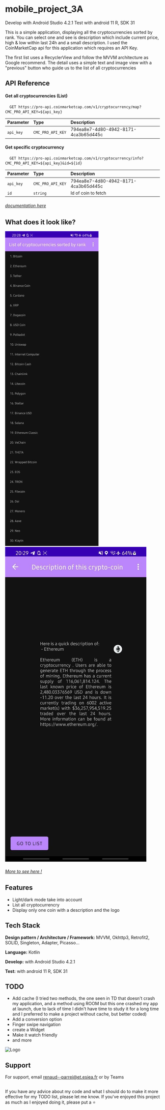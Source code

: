 # mobile_project_3A

Develop with Android Studio 4.2.1 Test with android 11 R, SDK 31

This is a simple application, displaying all the cryptocurrencies sorted by rank. You can select one and see is description which include current price, high & low within last 24h and a small description. I used the CoinMarketCap api for this application which requires an API Key.

The first list uses a RecyclerView and follow the MVVM architecture as Google recommend. The detail uses a simple text and image view with a "previous" button who guide us to the list of all cryptocurrencies


## API Reference

#### Get all cryptocurrencies (List)

```http
  GET https://pro-api.coinmarketcap.com/v1/cryptocurrency/map?CMC_PRO_API_KEY=${api_key}
```

| Parameter | Type     | Description                |
| :-------- | :------- | :------------------------- |
| `api_key` | `CMC_PRO_API_KEY` | 794ea8e7-4d80-4942-8171-4ca3b65d445c |

#### Get specific cryptocurrency

```http
  GET https://pro-api.coinmarketcap.com/v1/cryptocurrency/info?CMC_PRO_API_KEY=${api_key}&id=${id}
```

| Parameter | Type     | Description                       |
| :-------- | :------- | :-------------------------------- |
| `api_key` | `CMC_PRO_API_KEY` | 794ea8e7-4d80-4942-8171-4ca3b65d445c |
| `id`      | `string` | Id of coin to fetch |

###### [documentation here](https://coinmarketcap.com/api/documentation/v1/)

## What does it look like? 
![List](https://github.com/AnthonyRP05/mobile_project_3A/blob/master/Screenshots/Night%20theme/photo_2021-05-28_20-29-29.jpg)
![Detail](https://github.com/AnthonyRP05/mobile_project_3A/blob/master/Screenshots/Night%20theme/photo_2021-05-28_20-29-24.jpg)

###### [More to see here !](https://github.com/AnthonyRP05/mobile_project_3A/tree/master/Screenshots)


## Features

- Light/dark mode take into account
- List all cryptocurrencry
- Display only one coin with a description and the logo 

  
## Tech Stack

**Design pattern / Architecture / Framework:** MVVM, Okhttp3, Retrofit2, SOLID, Singleton, Adapter, Picasso...

**Language:** Kotlin

**Develop:** with Android Studio 4.2.1

**Test:** with android 11 R, SDK 31


## TODO
 - Add cache (I tried two methods, the one seen in TD that doesn't crash my application, and a method using ROOM but this one crashed my app at launch, due to lack of time I didn't have time to study it for a long time and I preferred to make a project without cache, but better coded)
 - Add a conversion option
 - Finger swipe navigation
 - create a Widget
 - Make it watch friendly
 - and more

![Logo](https://studyadv.s3.amazonaws.com/production/counselors/pictures/000/109/322/original/Logo_ESIEA_Baseline_noir.png)

 
## Support

For support, email renaud--parrei@et.esiea.fr or by Teams


##
If you have any advice about my code and what I should do to make it more effective for my TODO list, please let me know. 
If you've enjoyed this project as much as I enjoyed doing it, please put a ⭐


